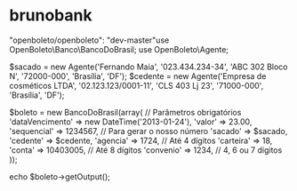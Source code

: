 # brunobank
"openboleto/openboleto": "dev-master"use OpenBoleto\Banco\BancoDoBrasil;
use OpenBoleto\Agente;

$sacado = new Agente('Fernando Maia', '023.434.234-34', 'ABC 302 Bloco N', '72000-000', 'Brasília', 'DF');
$cedente = new Agente('Empresa de cosméticos LTDA', '02.123.123/0001-11', 'CLS 403 Lj 23', '71000-000', 'Brasília', 'DF');

$boleto = new BancoDoBrasil(array(
    // Parâmetros obrigatórios
    'dataVencimento' => new DateTime('2013-01-24'),
    'valor' => 23.00,
    'sequencial' => 1234567, // Para gerar o nosso número
    'sacado' => $sacado,
    'cedente' => $cedente,
    'agencia' => 1724, // Até 4 dígitos
    'carteira' => 18,
    'conta' => 10403005, // Até 8 dígitos
    'convenio' => 1234, // 4, 6 ou 7 dígitos
));

echo $boleto->getOutput();
